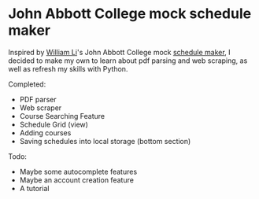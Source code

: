 # John Abbott College mock schedule maker

Inspired by [William Li](https://github.com/Trollermaner)'s John Abbott College mock [schedule maker](https://github.com/Trollermaner/schedule-maker), I decided to make my own to learn about pdf parsing and web scraping, as well as refresh my skills with Python.

Completed:
* PDF parser
* Web scraper
* Course Searching Feature
* Schedule Grid (view)
* Adding courses
* Saving schedules into local storage (bottom section)

Todo:
* Maybe some autocomplete features
* Maybe an account creation feature
* A tutorial